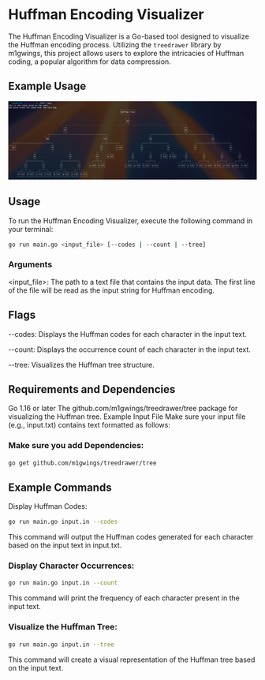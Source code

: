 # Huffman Encoding Visualizer

The Huffman Encoding Visualizer is a Go-based tool designed to visualize the Huffman encoding process. Utilizing the `treedrawer` library by m1gwings, this project allows users to explore the intricacies of Huffman coding, a popular algorithm for data compression.

## Example Usage
<p align="center"><img src="./photos-docs/s2.png" /></a></p>

## Usage

To run the Huffman Encoding Visualizer, execute the following command in your terminal:

```bash
go run main.go <input_file> [--codes | --count | --tree]
```
### Arguments
<input_file>: The path to a text file that contains the input data. The first line of the file will be read as the input string for Huffman encoding.

## Flags
--codes: Displays the Huffman codes for each character in the input text.

--count: Displays the occurrence count of each character in the input text.

--tree: Visualizes the Huffman tree structure.

## Requirements and Dependencies
Go 1.16 or later
The github.com/m1gwings/treedrawer/tree package for visualizing the Huffman tree.
Example Input File
Make sure your input file (e.g., input.txt) contains text formatted as follows:

### Make sure you add Dependencies:
```bash
go get github.com/m1gwings/treedrawer/tree
```

## Example Commands
Display Huffman Codes:

```bash
go run main.go input.in --codes
```
This command will output the Huffman codes generated for each character based on the input text in input.txt.

### Display Character Occurrences:

```bash
go run main.go input.in --count
```
This command will print the frequency of each character present in the input text.

### Visualize the Huffman Tree:

```bash
go run main.go input.in --tree
```
This command will create a visual representation of the Huffman tree based on the input text.
